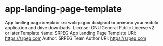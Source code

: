 # app-landing-page-template
App landing page template are web pages designed to promote your mobile application and drive downloads.
License: GNU General Public License v2 or later
Template Name: SRPEG App Landing Page
Template URI: https://srpeg.com
Author: SRPEG Team
Author URI: https://srpeg.com
